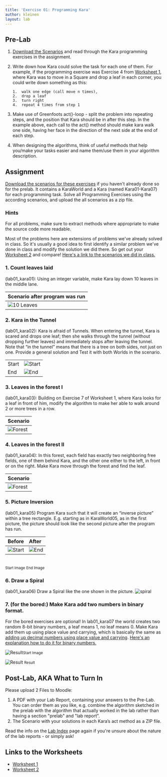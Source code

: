 ```yaml
---
title: 'Exercise 01: Programming Kara'
author: kleinen
layout: lab
---
```

## Pre-Lab

1.    [Download the Scenarios][1] and read through the Kara programming exercises in the assignment.
2.   Write down how Kara could solve the task for each one of them. For example, if the programming exercise was Exercise 4 from [Worksheet 1](../../material/info1-02-worksheet-kara-1.pdf), where Kara was to move in a Square and drop a leaf in each corner, you could write down something as this:

         1.  walk one edge (call move n times),
         2.  drop a leaf
         3.  turn right
         4.  repeat 4 times from step 1

5. Make use of Greenfoots act()-loop - split the problem into repeating steps, and the position that Kara should be in after this step. In the example above, each call to the act() method should make kara walk one side, having her face in the direction of the next side at the end of each step.
4. When designing the algorithms, think of useful methods that help you/make your tasks easier and name them/use them in your algorithm description.


## Assignment

[Download the scenarios for these exercises][1] if you haven't already done so for the prelab. It contains a KaraWorld and a Kara (named Kara01-Kara07) for each programming task. Solve all Programming Exercises using the according scenarios, and upload the all scenarios as a zip file.

### Hints

For all problems, make sure to extract methods where appropriate to make the source code more readable.

Most of the problems here are extensions of problems we've already solved in class. So it's usually a good idea to first identify a similar problem we've done in class and modify the solution we did there. So get out your  [Worksheet 2](../../material/info1-04-worksheet-kara-2.pdf) and compare! [Here's a link to the scenarios we did in class.](https://github.com/htw-imi-info1/kara/tree/ws2019)


### 1. Count leaves laid  
(lab01_kara01): Using an integer variable, make Kara lay down 10 leaves in the middle lane.

| Scenario after program was run                       |
|:-----------------------------------------------------|
| ![10 Leaves](../images/kara/kara-exercise-01-01.jpg) |


### 2.  Kara in the Tunnel
(lab01_kara02): Kara is afraid of Tunnels. When entering the tunnel, Kara is scared and drops one leaf; then she walks through the tunnel (without dropping further leaves) and immediately stops after leaving the tunnel. Note that &#8220;in the tunnel&#8221; means that there is a tree on both sides, not just on one. Provide a general solution and Test it with both Worlds in the scenario.

|       |                                                       |
|:------|:------------------------------------------------------|
| Start | ![Start](../images/kara/kara-exercise01-02-start.jpg) |
| End   | ![End](../images/kara/kara-exercise01-02-end.jpg)     |

### 3.  Leaves in the forest I
(lab01_kara03): Building on Exercise 7 of Worksheet 1, where Kara looks for a leaf in front of him, modify the algorithm to make her able to walk around 2 or more trees in a row.

| Scenario                                               |
|:-------------------------------------------------------|
| ![Forest](../images/kara/kara-exercise01-03-start.jpg) |

### 4.  Leaves in the forest II

(lab01_kara04): In this forest, each field has exactly two neighboring free fields, one of them behind Kara, and the other one either to the left, in front or on the right. Make Kara move through the forest and find the leaf.

| Scenario                                               |
|:-------------------------------------------------------|
| ![Forest](../images/kara/kara-exercise01-04-start.jpg) |

### 5.  Picture Inversion
(lab01_kara05) Program Kara such that it will create an &#8220;inverse picture&#8221; within a tree rectangle. E.g. starting as in KaraWorld05, as in the first picture, the picture should look like the second picture after the program has run.

| Before                                                | After                                               |
|:------------------------------------------------------|:----------------------------------------------------|
| ![Start](../images/kara/kara-exercise01-07-start.jpg) | ![End](../images/kara/kara-exercise01-inverted.jpg) |

<br><small class = "float-right">Start Image</small>
<small class = "float-right">End Image</small>

### 6.  Draw a Spiral
 (lab01_kara06) Draw a Spiral like the one shown in the picture.
![spiral](../images/kara/kara-exercise01-spiral.jpg)


### 7. (for the bored:) Make Kara add two numbers in binary format.
For the bored exercises are optional!
 In lab01_kara07 the world creates two random 8-bit binary numbers, a leaf means 1, no leaf means 0. Make Kara add them up using place value and carrying, which is basically the same as [adding up decimal numbers using place value and carrying](https://www.khanacademy.org/math/4th-engage-ny/engage-4th-module-1/4th-module-1-topic-d/v/carrying-when-adding-three-digit-numbers). [Here's an explanation how to do it for binary numbers.](http://www.wikihow.com/Add-Binary-Numbers#Adding_Binary_Numbers_Using_Place_Value_sub)

 ![Result](../images/kara/kara-exercise01-07-before.jpg)<small class = "float-right">Start Image</small>

![Result](../images/kara/kara-exercise01-07-after.jpg)
<small class = "float-right">Result</small>

## Post-Lab, AKA What to Turn In

Please upload 2 Files to Moodle:

1.  A PDF with your Lab Report, containing your answers to the Pre-Lab. You can order them as you like, e.g.
    combine the algorithm sketched in the prelab with the algorithm that actually worked in the lab rather than having a section "prelab" and "lab report".
2.  The Scenario with your solutions in each Kara&#8217;s act method as a ZIP file.

Read the info on the [Lab Index](../) page again if you're unsure about the nature of the lab reports - or simply ask!

 [1]: https://github.com/htw-imi-info1/exercise01-kara

## Links to the Worksheets

 * [Worksheet 1](../../material/info1-02-worksheet-kara-1.pdf)
 * [Worksheet 2](../../material/info1-04-worksheet-kara-2.pdf)
